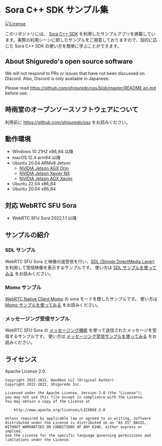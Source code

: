 # Sora C++ SDK サンプル集

[![License](https://img.shields.io/badge/License-Apache%202.0-blue.svg)](https://opensource.org/licenses/Apache-2.0)

このリポジトリには、 [Sora C++ SDK](https://github.com/shiguredo/sora-cpp-sdk) を利用したサンプルアプリを掲載しています。実際の利用シーンに即したサンプルをご用意しておりますので、目的に応じた Sora C++ SDK の使い方を簡単に学ぶことができます。

## About Shiguredo's open source software

We will not respond to PRs or issues that have not been discussed on Discord. Also, Discord is only available in Japanese.

Please read https://github.com/shiguredo/oss/blob/master/README.en.md before use.

## 時雨堂のオープンソースソフトウェアについて

利用前に https://github.com/shiguredo/oss をお読みください。

## 動作環境

- Windows 10 21H2 x86_64 以降
- macOS 12.4 arm64 以降
- Ubuntu 20.04 ARMv8 Jetson
    - [NVIDIA Jetson AGX Orin](https://www.nvidia.com/ja-jp/autonomous-machines/embedded-systems/jetson-orin/)
    - [NVIDIA Jetson Xavier NX](https://www.nvidia.com/ja-jp/autonomous-machines/embedded-systems/jetson-xavier-nx/)
    - [NVIDIA Jetson AGX Xavier](https://www.nvidia.com/ja-jp/autonomous-machines/embedded-systems/jetson-agx-xavier/)
- Ubuntu 22.04 x86_64
- Ubuntu 20.04 x86_64

## 対応 WebRTC SFU Sora

- WebRTC SFU Sora 2022.1.1 以降

## サンプルの紹介

### SDL サンプル

WebRTC SFU Sora と映像の送受信を行い、[SDL (Simple DirectMedia Layer)](https://www.libsdl.org/) を利用して受信映像を表示するサンプルです。
使い方は [SDL サンプルを使ってみる](./doc/USE_SDL_SAMPLE.md) をお読みください。

### Momo サンプル

[WebRTC Native Client Momo](https://github.com/shiguredo/momo) の sora モードを模したサンプルです。
使い方は [Momo サンプルを使ってみる](./doc/USE_MOMO_SAMPLE.md) をお読みください。

### メッセージング受信サンプル

WebRTC SFU Sora の [メッセージング機能](https://sora-doc.shiguredo.jp/MESSAGING) を使って送信されたメッセージを受信するサンプルです。
使い方は [メッセージング受信サンプルを使ってみる](./doc/USE_MESSAGING_RECVONLY_SAMPLE.md) をお読みください。

## ライセンス

Apache License 2.0

```
Copyright 2022-2022, Wandbox LLC (Original Author)
Copyright 2022-2022, Shiguredo Inc.

Licensed under the Apache License, Version 2.0 (the "License");
you may not use this file except in compliance with the License.
You may obtain a copy of the License at

    http://www.apache.org/licenses/LICENSE-2.0

Unless required by applicable law or agreed to in writing, software
distributed under the License is distributed on an "AS IS" BASIS,
WITHOUT WARRANTIES OR CONDITIONS OF ANY KIND, either express or implied.
See the License for the specific language governing permissions and
limitations under the License.
```
